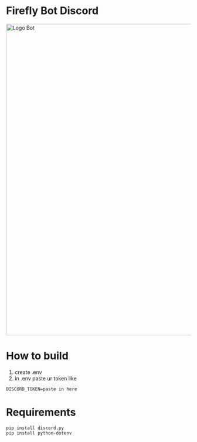 # Firefly Bot Discord
<img src="https://media.discordapp.net/attachments/945348501653565542/1375345642112548914/Proyek_Baru_7B67AC0.png?ex=683159f1&is=68300871&hm=b23b9802bc3289c351d503bc8ae1541981f6b17a2cb5d340c962859d66984e99&=&format=webp&quality=lossless&width=981&height=552" alt="Logo Bot" width="850"/>

# How to build
1. create .env
2. in .env paste ur token like 
```
DISCORD_TOKEN=paste in here
```

# Requirements
```
pip install discord.py
pip install python-dotenv
```